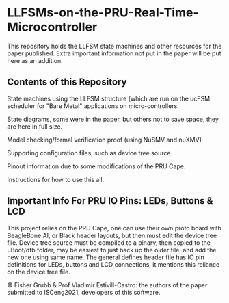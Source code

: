 # LLFSMs-on-the-PRU-Real-Time-Microcontroller

This repository holds the LLFSM state machines and other resources for the paper published.
Extra important information not put in the paper will be put here as an addition.

## Contents of this Repository
State machines using the LLFSM structure (which are run on the ucFSM scheduler for "Bare Metal" applications on micro-controllers.

State diagrams, some were in the paper, but others not to save space, they are here in full size.

Model checking/formal verification proof (using NuSMV and nuXMV)

Supporting configuration files, such as device tree source

Pinout information due to some modifications of the PRU Cape.

Instructions for how to use this all.

## Important Info For PRU IO Pins: LEDs, Buttons & LCD
This project relies on the PRU Cape, one can use their own proto board with BeagleBone AI, or Black header layouts, but then must edit the device tree file.
Device tree source must be compiled to a binary, then copied to the uBoot/dtb folder, may be easiest to just back up the older file, and add the new one using same name.
The general defines header file has IO pin definitions for LEDs, buttons and LCD connections, it mentions this reliance on the device tree file.

&copy; Fisher Grubb & Prof Vladimir Estivill-Castro: the authors of the paper submitted to ISCeng2021, developers of this software.
